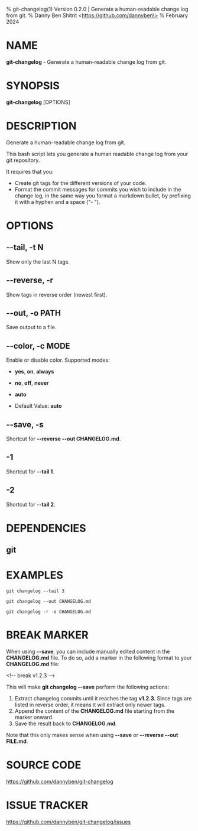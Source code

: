 % git-changelog(1) Version 0.2.0 | Generate a human-readable change log from git.
% Danny Ben Shitrit \<https://github.com/dannyben\>
% February 2024

NAME
==================================================

**git-changelog** - Generate a human-readable change log from git.

SYNOPSIS
==================================================

**git-changelog** [OPTIONS]

DESCRIPTION
==================================================

Generate a human-readable change log from git.

This bash script lets you generate a human readable change log from your git repository.

It requires that you:

- Create git tags for the different versions of your code.
- Format the commit messages for commits you wish to include in the change log, in the same way you format a markdown bullet, by prefixing it with a hyphen and a space ("- ").


OPTIONS
==================================================

--tail, -t N
--------------------------------------------------

Show only the last N tags.


--reverse, -r
--------------------------------------------------

Show tags in reverse order (newest first).


--out, -o PATH
--------------------------------------------------

Save output to a file.


--color, -c MODE
--------------------------------------------------

Enable or disable color. Supported modes:

- **yes**, **on**, **always**
- **no**, **off**, **never**
- **auto**

- Default Value: **auto**

--save, -s
--------------------------------------------------

Shortcut for **--reverse --out CHANGELOG.md**.


-1
--------------------------------------------------

Shortcut for **--tail 1**.


-2
--------------------------------------------------

Shortcut for **--tail 2**.


DEPENDENCIES
==================================================

git
--------------------------------------------------


EXAMPLES
==================================================

~~~
git changelog --tail 3

git changelog --out CHANGELOG.md

git changelog -r -o CHANGELOG.md

~~~

# BREAK MARKER

When using **--save**, you can include manually edited content in the
**CHANGELOG.md** file. To do so, add a marker in the following format to your
**CHANGELOG.md** file:

  \<!-- break v1.2.3 --\>

This will make **git changelog --save** perform the following actions:

1. Extract changelog commits until it reaches the tag **v1.2.3**. Since tags are
   listed in reverse order, it means it will extract only newer tags.
2. Append the content of the **CHANGELOG.md** file starting from the marker
   onward.
3. Save the result back to **CHANGELOG.md**.

Note that this only makes sense when using **--save** or **--reverse --out FILE.md**.

# SOURCE CODE

https://github.com/dannyben/git-changelog

# ISSUE TRACKER

https://github.com/dannyben/git-changelog/issues
